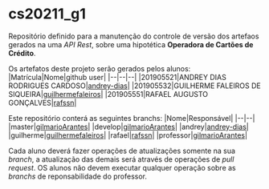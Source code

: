 # cs20211_g1
Repositório definido para a manutenção do controle de versão dos artefaos gerados na uma _API Rest_, sobre uma hipotética **Operadora de Cartões de Crédito**.

Os artefatos deste projeto serão gerados pelos alunos:
|Matrícula|Nome|github user|
|--|--|--|
|201905521|ANDREY DIAS RODRIGUES CARDOSO|[andrey-dias](https://github.com/andrey-dias)|
|201905532|GUILHERME FALEIROS DE SIQUEIRA|[guilhermefaleiros](https://github.com/guilhermefaleiros)|
|201905551|RAFAEL AUGUSTO GONÇALVES|[rafssn](https://github.com/rafssn)|

Este repositório conterá as seguintes branchs:
|Nome|Responsável|
|--|--|
|master|[gilmarioArantes](https://github.com/gilmarioArantes)|
|develop|[gilmarioArantes](https://github.com/gilmarioArantes)|
|andrey|[andrey-dias](https://github.com/andrey-dias)|
|guilherme|[guilhermefaleiros](https://github.com/guilhermefaleiros)|
|rafael|[rafssn](https://github.com/rafssn)|
|professor|[gilmarioArantes](https://github.com/gilmarioArantes)|

Cada aluno deverá fazer operações de atualizações somente na sua _branch_, a atualização das demais será através de operações de _pull request_. OS alunos não devem executar qualquer operação sobre as _branchs_ de reponsabilidade do professor.
